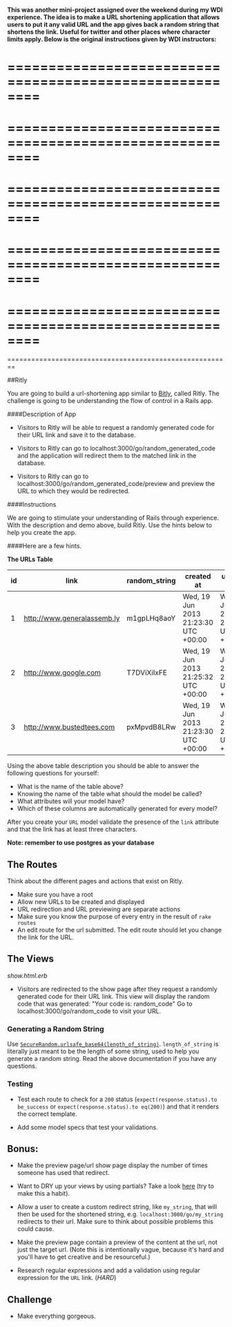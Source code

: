 <h4>This was another mini-project assigned over the weekend during my WDI experience. The idea is to make a URL shortening
application that allows users to put it any valid URL and the app gives back a random string that shortens the link. Useful 
for twitter and other places where character limits apply. Below is the original instructions given by WDI instructors:</h4>

========================================================
========================================================
========================================================
========================================================
========================================================
========================================================
========================================================
========================================================
========================================================
========================================================
========================================================

##Ritly

You are going to build a url-shortening app similar to [Bitly](https://bitly.com/), called Ritly. The challenge is going to be understanding the flow of control in a Rails app.  

####Description of App

* Visitors to Ritly will be able to request a randomly generated code for their URL link and save it to the database.  

* Visitors to Ritly can go to localhost:3000/go/random_generated_code and the application will redirect them to the matched link in the database.  

* Visitors to Ritly can go to localhost:3000/go/random_generated_code/preview and preview the URL to which they would be redirected.  

####Instructions

We are going to stimulate your understanding of Rails through experience. With the description and demo above, build Ritly. Use the hints below to help you create the app.

####Here are a few hints.

**The URLs Table**  



|id |            link             | random_string|               created at              |             updated at             |
|---|-----------------------------|--------------|---------------------------------------|------------------------------------|
|1  | http://www.generalassemb.ly |  m1gpLHq8aoY | Wed, 19 Jun 2013 21:23:30 UTC +00:00 |Wed, 19 Jun 2013 21:23:30 UTC +00:00|
|2  | http://www.google.com       |  T7DViXiIxFE | Wed, 19 Jun 2013 21:25:32 UTC +00:00 |Wed, 19 Jun 2013 21:25:32 UTC +00:00|
|3  | http://www.bustedtees.com   |  pxMpvdB8LRw | Wed, 19 Jun 2013 21:23:30 UTC +00:00 |Wed, 19 Jun 2013 21:23:30 UTC +00:00|

Using the above table description you should be able to answer the following questions for yourself:

* What is the name of the table above?
* Knowing the name of the table what should the model be called?
* What attributes will your model have?
* Which of these columns are automatically generated for every model?

After you create your `URL` model validate the presence of the `link` attribute and that the link has at least three characters.

**Note: remember to use postgres as your database**

## **The Routes**  
Think about the different pages and actions that exist on Ritly.  

- Make sure you have a root
- Allow new URLs to be created and displayed
- URL redirection and URL previewing are separate actions
- Make sure you know the purpose of every entry in the result of `rake routes`
- An edit route for the url submitted. The edit route should let you change the link for the URL.


## **The Views**  

*show.html.erb*  

* Visitors are redirected to the show page after they request a randomly generated code for their URL link.
This view will display the random code that was generated: "Your code is: random_code" Go to localhost:3000/go/random_code to visit your URL.


### **Generating a Random String**  

Use [`SecureRandom.urlsafe_base64(length_of_string)`](http://ruby-doc.org/stdlib-2.1.0/libdoc/securerandom/rdoc/SecureRandom.html#method-c-urlsafe_base64).  `length_of_string` is literally just meant to be the length of some string, used to help you generate a random string.  Read the above documentation if you have any questions.



### Testing

* Test each route to check for a `200` status (`expect(response.status).to be_success` or `expect(response.status).to eq(200)`) and that it renders the correct template.

* Add some model specs that test your validations.

## **Bonus:**  

* Make the preview page/url show page display the number of times someone has used that redirect.
* Want to DRY up your views by using partials? Take a look [here](http://guides.rubyonrails.org/layouts_and_rendering.html#using-partials) (try to make this a habit).

* Allow a user to create a custom redirect string, like `my_string`, that will then be used for the shortened string, e.g. `localhost:3000/go/my_string` redirects to their url. Make sure to think about possible problems this could cause.

* Make the preview page contain a preview of the content at the url, not just the target url. (Note this is intentionally vague, because it's hard and you'll have to get creative and be resourceful.)

* Research regular expressions and add a validation using regular expression for the `URL` link. (*HARD*)

## Challenge
* Make everything gorgeous.

